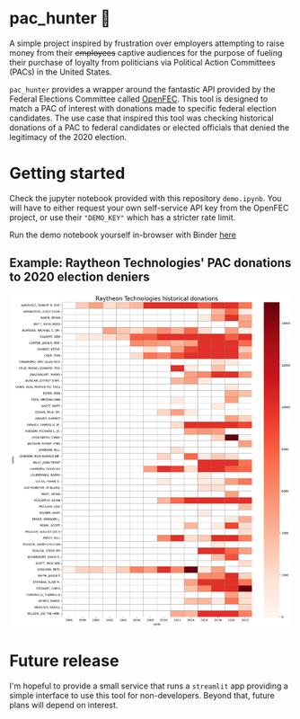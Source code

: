 # pac_hunter :wolf:
A simple project inspired by frustration over employers attempting to raise money from their ~~employees~~ captive audiences for the purpose of fueling their purchase of loyalty from politicians via Political Action Committees (PACs) in the United States.

`pac_hunter` provides a wrapper around the fantastic API provided by the Federal Elections Committee called [OpenFEC](https://api.open.fec.gov/developers/). This tool is designed to match a PAC of interest with donations made to specific federal election candidates. The use case that inspired this tool was checking historical donations of a PAC to federal candidates or elected officials that denied the legitimacy of the 2020 election.

# Getting started
Check the jupyter notebook provided with this repository `demo.ipynb`. You will have to either request your own self-service API key from the OpenFEC project, or use their `"DEMO_KEY"` which has a stricter rate limit.

Run the demo notebook yourself in-browser with Binder [here](https://mybinder.org/v2/gh/jlwhelan28/pac-hunter/main?filepath=demo.ipynb)

##  Example: Raytheon Technologies' PAC donations to 2020 election deniers

![](heatmap_example.png)

# Future release
I'm hopeful to provide a small service that runs a `streamlit` app providing a simple interface to use this tool for non-developers. Beyond that, future plans will depend on interest.
